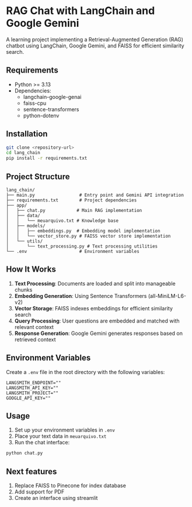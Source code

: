 # RAG Chat with LangChain and Google Gemini

A learning project implementing a Retrieval-Augmented Generation (RAG) chatbot using LangChain, Google Gemini, and FAISS for efficient similarity search.

## Requirements

- Python >= 3.13
- Dependencies:
  - langchain-google-genai
  - faiss-cpu
  - sentence-transformers
  - python-dotenv

## Installation

```bash
git clone <repository-url>
cd lang_chain
pip install -r requirements.txt
```

## Project Structure

```
lang_chain/
├── main.py                 # Entry point and Gemini API integration
├── requirements.txt        # Project dependencies
├── app/
│   ├── chat.py            # Main RAG implementation
│   ├── data/
│   │   └── meuarquivo.txt # Knowledge base
│   ├── models/
│   │   ├── embeddings.py  # Embedding model implementation
│   │   └── vector_store.py # FAISS vector store implementation
│   └── utils/
│       └── text_processing.py # Text processing utilities
└── .env                    # Environment variables
```

## How It Works

1. **Text Processing**: Documents are loaded and split into manageable chunks
2. **Embedding Generation**: Using Sentence Transformers (all-MiniLM-L6-v2)
3. **Vector Storage**: FAISS indexes embeddings for efficient similarity search
4. **Query Processing**: User questions are embedded and matched with relevant context
5. **Response Generation**: Google Gemini generates responses based on retrieved context

## Environment Variables

Create a `.env` file in the root directory with the following variables:

```env
LANGSMITH_ENDPOINT=""
LANGSMITH_API_KEY=""
LANGSMITH_PROJECT=""
GOOGLE_API_KEY=""
```

## Usage

1. Set up your environment variables in `.env`
2. Place your text data in `meuarquivo.txt`
3. Run the chat interface:

```bash
python chat.py
```

## Next features

1. Replace FAISS to Pinecone for index database
2. Add support for PDF
3. Create an interface using streamlit 